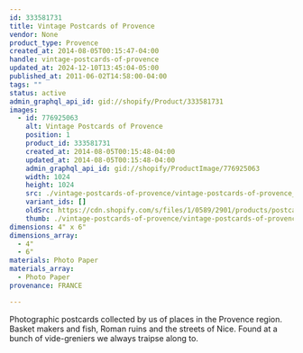 ```yaml
---
id: 333581731
title: Vintage Postcards of Provence
vendor: None
product_type: Provence
created_at: 2014-08-05T00:15:47-04:00
handle: vintage-postcards-of-provence
updated_at: 2024-12-10T13:45:04-05:00
published_at: 2011-06-02T14:58:00-04:00
tags: ""
status: active
admin_graphql_api_id: gid://shopify/Product/333581731
images:
  - id: 776925063
    alt: Vintage Postcards of Provence
    position: 1
    product_id: 333581731
    created_at: 2014-08-05T00:15:48-04:00
    updated_at: 2014-08-05T00:15:48-04:00
    admin_graphql_api_id: gid://shopify/ProductImage/776925063
    width: 1024
    height: 1024
    src: ./vintage-postcards-of-provence/vintage-postcards-of-provence__0.jpg
    variant_ids: []
    oldSrc: https://cdn.shopify.com/s/files/1/0589/2901/products/postcards.jpeg?v=1407212148
    thumb: ./vintage-postcards-of-provence/vintage-postcards-of-provence__0-thumb.jpg
dimensions: 4" x 6"
dimensions_array:
  - 4"
  - 6"
materials: Photo Paper
materials_array:
  - Photo Paper
provenance: FRANCE

---
```


Photographic postcards collected by us of places in the Provence region. Basket makers and fish, Roman ruins and the streets of Nice. Found at a bunch of vide-greniers we always traipse along to.